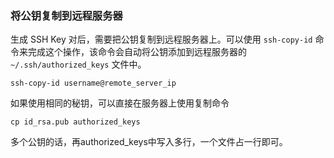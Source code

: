 



###  将公钥复制到远程服务器

生成 SSH Key 对后，需要把公钥复制到远程服务器上。可以使用 `ssh-copy-id` 命令来完成这个操作，该命令会自动将公钥添加到远程服务器的 `~/.ssh/authorized_keys` 文件中。

```
ssh-copy-id username@remote_server_ip
```



如果使用相同的秘钥，可以直接在服务器上使用复制命令

```
cp id_rsa.pub authorized_keys
```

多个公钥的话，再authorized_keys中写入多行，一个文件占一行即可。